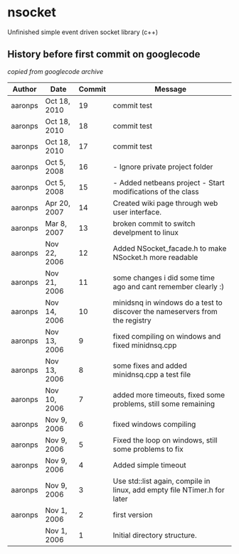 # nsocket
Unfinished simple event driven socket library (c++)


## History before first commit on googlecode
_copied from googlecode archive_

| Author  | Date         | Commit | Message |
|---------|--------------|--------|---------|
| aaronps | Oct 18, 2010 |   19   | commit test |
| aaronps | Oct 18, 2010 |   18   | commit test |
| aaronps | Oct 18, 2010 |   17   | commit test |
| aaronps | Oct 5, 2008  |   16   | - Ignore private project folder |
| aaronps | Oct 5, 2008  |   15   | - Added netbeans project - Start modifications of the class |
| aaronps | Apr 20, 2007 |   14   | Created wiki page through web user interface. |
| aaronps | Mar 8, 2007  |   13   | broken commit to switch develpment to linux |
| aaronps | Nov 22, 2006 |   12   | Added NSocket_facade.h to make NSocket.h more readable |
| aaronps | Nov 21, 2006 |   11   | some changes i did some time ago and cant remember clearly :) |
| aaronps | Nov 14, 2006 |   10   | minidsnq in windows do a test to discover the nameservers from the registry |
| aaronps | Nov 13, 2006 |    9   | fixed compiling on windows and fixed minidnsq.cpp |
| aaronps | Nov 13, 2006 |    8   | some fixes and added minidnsq.cpp a test file |
| aaronps | Nov 10, 2006 |    7   | added more timeouts, fixed some problems, still some remaining |
| aaronps | Nov 9, 2006  |    6   | fixed windows compiling |
| aaronps | Nov 9, 2006  |    5   | Fixed the loop on windows, still some problems to fix |
| aaronps | Nov 9, 2006  |    4   | Added simple timeout |
| aaronps | Nov 9, 2006  |    3   | Use std::list again, compile in linux, add empty file NTimer.h for later |
| aaronps | Nov 1, 2006  |    2   | first version |
|         | Nov 1, 2006  |    1   | Initial directory structure. |
